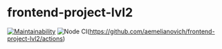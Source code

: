 # frontend-project-lvl2

[![Maintainability](https://api.codeclimate.com/v1/badges/2068638216ca262b66d5/maintainability)](https://codeclimate.com/github/aemelianovich/frontend-project-lvl2/maintainability)
![Node CI](https://github.com/aemelianovich/frontend-project-lvl2/workflows/Node%20CI/badge.svg)(https://github.com/aemelianovich/frontend-project-lvl2/actions)
